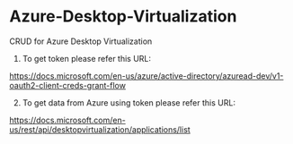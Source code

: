 # Azure-Desktop-Virtualization
CRUD for Azure Desktop Virtualization

1. To get token please refer this URL:

https://docs.microsoft.com/en-us/azure/active-directory/azuread-dev/v1-oauth2-client-creds-grant-flow

2. To get data from Azure using token please refer this URL:

https://docs.microsoft.com/en-us/rest/api/desktopvirtualization/applications/list


